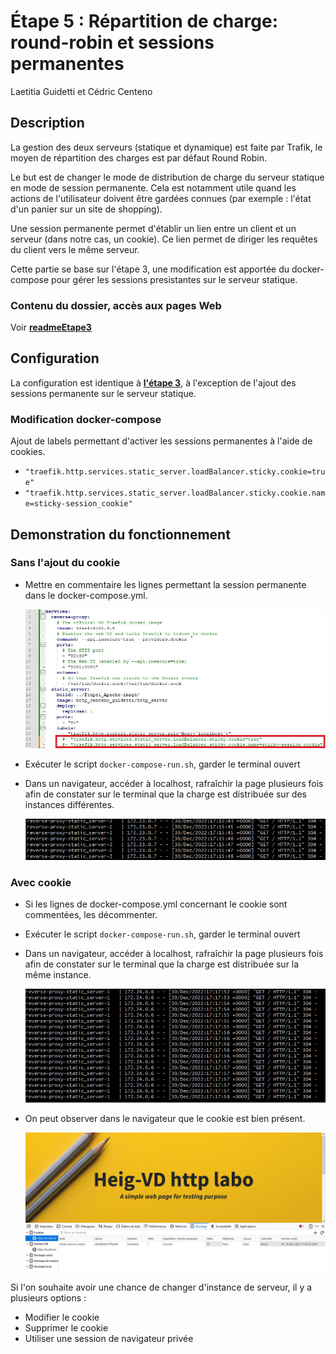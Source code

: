 # Étape 5 : Répartition de charge: round-robin et sessions permanentes 
Laetitia Guidetti et Cédric Centeno

## Description

La gestion des deux serveurs (statique et dynamique) est faite par Trafik, le 
moyen de répartition des charges est par défaut Round Robin. 

Le but est de changer le mode de distribution de charge du serveur statique en 
mode de session permanente. Cela est notamment utile quand les actions de l'utilisateur doivent être gardées connues
(par exemple : l'état d'un panier sur un site de shopping).

Une session permanente permet d'établir un lien entre un client et un serveur 
(dans notre cas, un cookie). Ce lien permet de diriger les requêtes du client 
vers le même serveur.

Cette partie se base sur l'étape 3, une modification est apportée du docker-compose pour gérer les sessions
presistantes sur le serveur statique.

### Contenu du dossier, accès aux pages Web

Voir [**readmeEtape3**](readmeEtape3.md)

## Configuration

La configuration est identique à [**l'étape 3**](readmeEtape3.md), à l'exception 
de l'ajout des sessions permanente sur le serveur statique.
### Modification docker-compose

Ajout de labels permettant d'activer les sessions permanentes à l'aide de cookies.
- ```"traefik.http.services.static_server.loadBalancer.sticky.cookie=true"```
- ```"traefik.http.services.static_server.loadBalancer.sticky.cookie.name=sticky-session_cookie"```


## Demonstration du fonctionnement

### Sans l'ajout du cookie
- Mettre en commentaire les lignes permettant la session permanente dans le 
  docker-compose.yml.

  ![commenter_cookie](readmeFiles/Etape5_commenter_cookies.jpg)
- Exécuter le script ```docker-compose-run.sh```, garder le terminal ouvert
- Dans un navigateur, accéder à localhost, rafraîchir la page plusieurs fois afin de 
  constater sur le terminal que la charge est distribuée sur des 
  instances différentes.

  ![instances_sans_cookie](readmeFiles/Etape5_requetes_sans_cookie.jpg)

### Avec cookie
- Si les lignes de docker-compose.yml concernant le cookie sont commentées, les 
  décommenter.
- Exécuter le script ```docker-compose-run.sh```, garder le terminal ouvert
- Dans un navigateur, accéder à localhost, rafraîchir la page plusieurs fois afin de
  constater sur le terminal que la charge est distribuée sur la 
  même instance.

  ![instances_sans_cookie](readmeFiles/Etape5_requetes_avec_cookie.jpg)
- On peut observer dans le navigateur que le cookie est bien présent.

  ![instances_sans_cookie](readmeFiles/Etape5_cookie_dans_navigateur.jpg)

Si l'on souhaite avoir une chance de changer d'instance de serveur, il y a plusieurs options :
- Modifier le cookie
- Supprimer le cookie
- Utiliser une session de navigateur privée